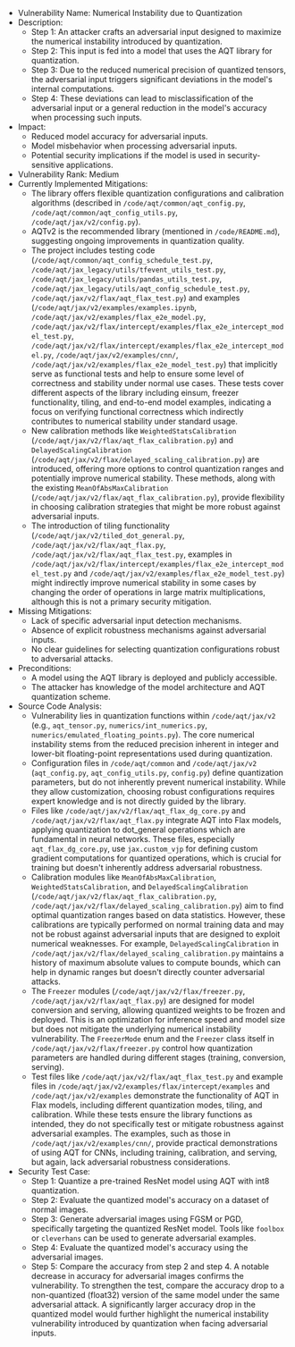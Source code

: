 - Vulnerability Name: Numerical Instability due to Quantization
- Description:
  - Step 1: An attacker crafts an adversarial input designed to maximize the numerical instability introduced by quantization.
  - Step 2: This input is fed into a model that uses the AQT library for quantization.
  - Step 3: Due to the reduced numerical precision of quantized tensors, the adversarial input triggers significant deviations in the model's internal computations.
  - Step 4: These deviations can lead to misclassification of the adversarial input or a general reduction in the model's accuracy when processing such inputs.
- Impact:
  - Reduced model accuracy for adversarial inputs.
  - Model misbehavior when processing adversarial inputs.
  - Potential security implications if the model is used in security-sensitive applications.
- Vulnerability Rank: Medium
- Currently Implemented Mitigations:
  - The library offers flexible quantization configurations and calibration algorithms (described in `/code/aqt/common/aqt_config.py`, `/code/aqt/common/aqt_config_utils.py`, `/code/aqt/jax/v2/config.py`).
  - AQTv2 is the recommended library (mentioned in `/code/README.md`), suggesting ongoing improvements in quantization quality.
  - The project includes testing code (`/code/aqt/common/aqt_config_schedule_test.py`, `/code/aqt/jax_legacy/utils/tfevent_utils_test.py`, `/code/aqt/jax_legacy/utils/pandas_utils_test.py`, `/code/aqt/jax_legacy/utils/aqt_config_schedule_test.py`, `/code/aqt/jax/v2/flax/aqt_flax_test.py`) and examples (`/code/aqt/jax/v2/examples/examples.ipynb`, `/code/aqt/jax/v2/examples/flax_e2e_model.py`, `/code/aqt/jax/v2/flax/intercept/examples/flax_e2e_intercept_model_test.py`, `/code/aqt/jax/v2/flax/intercept/examples/flax_e2e_intercept_model.py`, `/code/aqt/jax/v2/examples/cnn/`, `/code/aqt/jax/v2/examples/flax_e2e_model_test.py`) that implicitly serve as functional tests and help to ensure some level of correctness and stability under normal use cases. These tests cover different aspects of the library including einsum, freezer functionality, tiling, and end-to-end model examples, indicating a focus on verifying functional correctness which indirectly contributes to numerical stability under standard usage.
  - New calibration methods like `WeightedStatsCalibration` (`/code/aqt/jax/v2/flax/aqt_flax_calibration.py`) and `DelayedScalingCalibration` (`/code/aqt/jax/v2/flax/delayed_scaling_calibration.py`) are introduced, offering more options to control quantization ranges and potentially improve numerical stability. These methods, along with the existing `MeanOfAbsMaxCalibration` (`/code/aqt/jax/v2/flax/aqt_flax_calibration.py`), provide flexibility in choosing calibration strategies that might be more robust against adversarial inputs.
  - The introduction of tiling functionality (`/code/aqt/jax/v2/tiled_dot_general.py`, `/code/aqt/jax/v2/flax/aqt_flax.py`, `/code/aqt/jax/v2/flax/aqt_flax_test.py`, examples in `/code/aqt/jax/v2/flax/intercept/examples/flax_e2e_intercept_model_test.py` and `/code/aqt/jax/v2/examples/flax_e2e_model_test.py`) might indirectly improve numerical stability in some cases by changing the order of operations in large matrix multiplications, although this is not a primary security mitigation.
- Missing Mitigations:
  - Lack of specific adversarial input detection mechanisms.
  - Absence of explicit robustness mechanisms against adversarial inputs.
  - No clear guidelines for selecting quantization configurations robust to adversarial attacks.
- Preconditions:
  - A model using the AQT library is deployed and publicly accessible.
  - The attacker has knowledge of the model architecture and AQT quantization scheme.
- Source Code Analysis:
  - Vulnerability lies in quantization functions within `/code/aqt/jax/v2` (e.g., `aqt_tensor.py`, `numerics/int_numerics.py`, `numerics/emulated_floating_points.py`). The core numerical instability stems from the reduced precision inherent in integer and lower-bit floating-point representations used during quantization.
  - Configuration files in `/code/aqt/common` and `/code/aqt/jax/v2` (`aqt_config.py`, `aqt_config_utils.py`, `config.py`) define quantization parameters, but do not inherently prevent numerical instability. While they allow customization, choosing robust configurations requires expert knowledge and is not directly guided by the library.
  - Files like `/code/aqt/jax/v2/flax/aqt_flax_dg_core.py` and `/code/aqt/jax/v2/flax/aqt_flax.py` integrate AQT into Flax models, applying quantization to dot_general operations which are fundamental in neural networks. These files, especially `aqt_flax_dg_core.py`, use `jax.custom_vjp` for defining custom gradient computations for quantized operations, which is crucial for training but doesn't inherently address adversarial robustness.
  - Calibration modules like `MeanOfAbsMaxCalibration`, `WeightedStatsCalibration`, and `DelayedScalingCalibration` (`/code/aqt/jax/v2/flax/aqt_flax_calibration.py`, `/code/aqt/jax/v2/flax/delayed_scaling_calibration.py`) aim to find optimal quantization ranges based on data statistics. However, these calibrations are typically performed on normal training data and may not be robust against adversarial inputs that are designed to exploit numerical weaknesses. For example, `DelayedScalingCalibration` in `/code/aqt/jax/v2/flax/delayed_scaling_calibration.py` maintains a history of maximum absolute values to compute bounds, which can help in dynamic ranges but doesn't directly counter adversarial attacks.
  - The `Freezer` modules (`/code/aqt/jax/v2/flax/freezer.py`, `/code/aqt/jax/v2/flax/aqt_flax.py`) are designed for model conversion and serving, allowing quantized weights to be frozen and deployed. This is an optimization for inference speed and model size but does not mitigate the underlying numerical instability vulnerability. The `FreezerMode` enum and the `Freezer` class itself in `/code/aqt/jax/v2/flax/freezer.py` control how quantization parameters are handled during different stages (training, conversion, serving).
  - Test files like `/code/aqt/jax/v2/flax/aqt_flax_test.py` and example files in `/code/aqt/jax/v2/examples/flax/intercept/examples` and `/code/aqt/jax/v2/examples` demonstrate the functionality of AQT in Flax models, including different quantization modes, tiling, and calibration. While these tests ensure the library functions as intended, they do not specifically test or mitigate robustness against adversarial examples. The examples, such as those in `/code/aqt/jax/v2/examples/cnn/`, provide practical demonstrations of using AQT for CNNs, including training, calibration, and serving, but again, lack adversarial robustness considerations.
- Security Test Case:
  - Step 1: Quantize a pre-trained ResNet model using AQT with int8 quantization.
  - Step 2: Evaluate the quantized model's accuracy on a dataset of normal images.
  - Step 3: Generate adversarial images using FGSM or PGD, specifically targeting the quantized ResNet model. Tools like `foolbox` or `cleverhans` can be used to generate adversarial examples.
  - Step 4: Evaluate the quantized model's accuracy using the adversarial images.
  - Step 5: Compare the accuracy from step 2 and step 4. A notable decrease in accuracy for adversarial images confirms the vulnerability. To strengthen the test, compare the accuracy drop to a non-quantized (float32) version of the same model under the same adversarial attack. A significantly larger accuracy drop in the quantized model would further highlight the numerical instability vulnerability introduced by quantization when facing adversarial inputs.